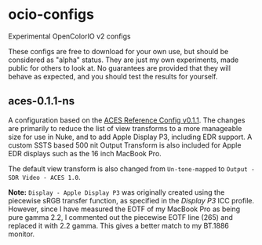 # ocio-configs
Experimental OpenColorIO v2 configs

These configs are free to download for your own use, but should be considered as "alpha" status. They are just my own experiments, made public for others to look at. No guarantees are provided that they will behave as expected, and you should test the results for yourself.

## aces-0.1.1-ns
A configuration based on the [ACES Reference Config v0.1.1](https://github.com/AcademySoftwareFoundation/OpenColorIO-Config-ACES/releases/tag/v0.1.1). The changes are primarily to reduce the list of view transforms to a more manageable size for use in Nuke, and to add Apple Display P3, including EDR support. A custom SSTS based 500 nit Output Transform is also included for Apple EDR displays such as the 16 inch MacBook Pro.

The default view transform is also changed from `Un-tone-mapped` to `Output - SDR Video - ACES 1.0`.

**Note:** `Display - Apple Display P3` was originally created using the piecewise sRGB transfer function, as specified in the *Display P3* ICC profile. However, since I have measured the EOTF of my MacBook Pro as being pure gamma 2.2, I commented out the piecewise EOTF line (265) and replaced it with 2.2 gamma. This gives a better match to my BT.1886 monitor.